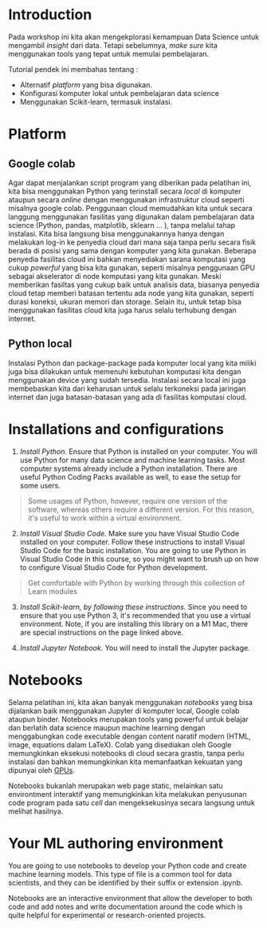 # Introduction

Pada workshop ini kita akan mengekplorasi kemampuan Data Science untuk mengambil *insight* dari data. Tetapi sebelumnya, *make sure* kita menggunakan tools yang tepat untuk memulai pembelajaran.

Tutorial pendek ini membahas tentang :
+ Alternatif *platform* yang bisa digunakan.
+ Konfigurasi komputer lokal untuk pembelajaran data science
+ Menggunakan Scikit-learn, termasuk instalasi.

# Platform

## Google colab

Agar dapat menjalankan script program yang diberikan pada pelatihan ini, kita bisa menggunakan Python yang terinstall secara *local* di komputer ataupun secara *online* dengan menggunakan infrastruktur cloud seperti misalnya google colab. Penggunaan cloud memudahkan kita untuk secara langgung menggunakan fasilitas yang digunakan dalam pembelajaran data science (Python, pandas, matplotlib, sklearn ... ), tanpa melalui tahap instalasi. Kita bisa langsung bisa menggunakannya hanya dengan melakukan log-in ke penyedia cloud dari mana saja tanpa perlu secara fisik berada di posisi yang sama dengan komputer yang kita gunakan. Beberapa penyedia fasilitas cloud ini bahkan menyediakan sarana komputasi yang cukup *powerful* yang bisa kita gunakan, seperti misalnya penggunaan GPU sebagai akselerator di node komputasi yang kita gunakan. Meski memberikan fasiltas yang cukup baik untuk analisis data, biasanya penyedia cloud tetap memberi batasan tertentu ada node yang kita gunakan, seperti durasi koneksi, ukuran memori dan storage. Selain itu, untuk tetap bisa menggunakan fasilitas cloud kita juga harus selalu terhubung dengan internet.

 ## Python local

Instalasi Python dan package-package pada komputer local yang kita miliki juga bisa dilakukan untuk memenuhi kebutuhan komputasi kita dengan menggunakan device yang sudah tersedia. Instalasi secara local ini juga membebaskan kita dari keharusan untuk selalu terkoneksi pada jaringan internet dan juga batasan-batasan yang ada di fasilitas komputasi cloud.  

# Installations and configurations

1. *Install Python.* Ensure that Python is installed on your computer. You will use Python for many data science and machine learning tasks. Most computer systems already include a Python installation. There are useful Python Coding Packs available as well, to ease the setup for some users.

> Some usages of Python, however, require one version of the software, whereas others require a different version. For this reason, it's useful to work within a virtual environment.

2. *Install Visual Studio Code.* Make sure you have Visual Studio Code installed on your computer. Follow these instructions to install Visual Studio Code for the basic installation. You are going to use Python in Visual Studio Code in this course, so you might want to brush up on how to configure Visual Studio Code for Python development.

> Get comfortable with Python by working through this collection of Learn modules

3. *Install Scikit-learn, by following these instructions.* Since you need to ensure that you use Python 3, it's recommended that you use a virtual environment. Note, if you are installing this library on a M1 Mac, there are special instructions on the page linked above.

4. *Install Jupyter Notebook.* You will need to install the Jupyter package.

# Notebooks

Selama pelatihan ini, kita akan banyak menggunakan *notebooks* yang bisa dijalankan baik menggunakan Jupyter di komputer local, Google colab ataupun binder. Notebooks merupakan tools yang powerful untuk belajar dan berlatih data science maupun machine learning dengan menggabungkan code executable dengan content naratif modern (HTML, image, equations dalam LaTeX). Colab yang disediakan oleh Google memungkinkan eksekusi notebooks di cloud secara grastis, tanpa perlu instalasi dan bahkan memungkinkan kita memanfaatkan kekuatan yang dipunyai oleh [GPUs](https://en.wikipedia.org/wiki/Graphics_processing_unit).

Notebooks bukanlah merupakan web page static, melainkan satu environtment interaktif yang memungkinkan kita melakukan penyusunan code program pada satu *cell* dan mengeksekusinya secara langsung untuk melihat hasilnya. 

# Your ML authoring environment
You are going to use notebooks to develop your Python code and create machine learning models. This type of file is a common tool for data scientists, and they can be identified by their suffix or extension .ipynb.

Notebooks are an interactive environment that allow the developer to both code and add notes and write documentation around the code which is quite helpful for experimental or research-oriented projects.
